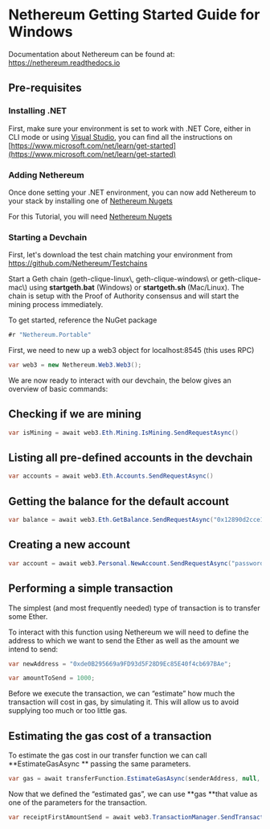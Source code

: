 
# Nethereum Getting Started Guide for Windows

Documentation about Nethereum can be found at: <https://nethereum.readthedocs.io>

## Pre-requisites

### Installing .NET
First, make sure your environment is set to work with .NET Core, either in CLI mode or using [Visual Studio](https://visualstudio.microsoft.com/), you can find all the instructions on [https://www.microsoft.com/net/learn/get-started](https://www.microsoft.com/net/learn/get-started)

### Adding Nethereum
Once done setting your .NET environment, you can now add Nethereum to your stack by installing one of [Nethereum Nugets](https://www.nuget.org/packages?q=nethereum) 

For this Tutorial, you will need  [Nethereum Nugets](https://www.nuget.org/packages/Nethereum.Web3/) 
### Starting a Devchain

First, let's download the test chain matching your environment from <https://github.com/Nethereum/Testchains>

Start a Geth chain (geth-clique-linux\\, geth-clique-windows\\ or geth-clique-mac\\) using **startgeth.bat** (Windows) or **startgeth.sh** (Mac/Linux). The chain is setup with the Proof of Authority consensus and will start the mining process immediately.

To get started, reference the NuGet package

```csharp
#r "Nethereum.Portable"
```

First, we need to new up a web3 object for localhost:8545 (this uses RPC)

```csharp
var web3 = new Nethereum.Web3.Web3();
```
We are now ready to interact with our devchain, the below gives an overview of basic commands:
## Checking if we are mining 
```csharp
var isMining = await web3.Eth.Mining.IsMining.SendRequestAsync()
```

## Listing all pre-defined accounts in the devchain

```csharp
var accounts = await web3.Eth.Accounts.SendRequestAsync()
```

## Getting the balance for the default account

```csharp
var balance = await web3.Eth.GetBalance.SendRequestAsync("0x12890d2cce102216644c59dae5baed380d84830c")
```

## Creating a new account
```csharp
var account = await web3.Personal.NewAccount.SendRequestAsync("password");
```
## Performing a simple transaction

The simplest (and most frequently needed) type of transaction is to transfer some Ether.


To interact with this function using Nethereum we will need to define the address to which we want to send the Ether as well as the amount we intend to send:

```csharp
var newAddress = "0xde0B295669a9FD93d5F28D9Ec85E40f4cb697BAe";
```

```csharp
var amountToSend = 1000;
```

Before we execute the transaction, we can “estimate” how much the transaction will cost in gas, by simulating it. This will allow us to avoid supplying too much or too little gas.

## Estimating the gas cost of a transaction
To estimate the gas cost in our transfer function we can call \*\*EstimateGasAsync \*\* passing the same parameters.

```csharp
var gas = await transferFunction.EstimateGasAsync(senderAddress, null, null, newAddress, amountToSend);
```

Now that we defined the “estimated gas”, we can use **gas **that value as one of the parameters for the transaction.

```csharp
var receiptFirstAmountSend = await web3.TransactionManager.SendTransactionAsync(senderAddress, gas, null, null, newAddress, amountToSend);
```
